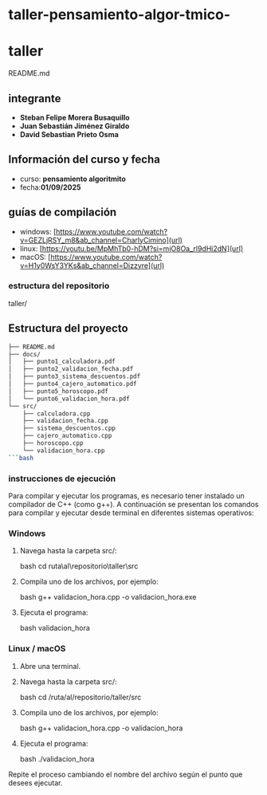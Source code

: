# taller-pensamiento-algor-tmico-
# taller 
 README.md
## integrante
- **Steban Felipe Morera Busaquillo** 
-  **Juan Sebastián Jiménez Giraldo**
-  **David Sebastian Prieto Osma**
## Información del curso y fecha
-  curso: **pensamiento algoritmito**
- fecha:**01/09/2025** 
## guías de compilación 
- windows: [https://www.youtube.com/watch?v=GEZLjRSY_m8&ab_channel=CharlyCimino](url)
- linux: [https://youtu.be/MpMhTb0-hDM?si=mjO8Oa_rl9dHi2dN](url)
- macOS: [https://www.youtube.com/watch?v=H1y0WsY3YKs&ab_channel=Dizzyre](url)
### estructura del repositorio 
taller/
## Estructura del proyecto

```bash
├── README.md
├── docs/
│   ├── punto1_calculadora.pdf
│   ├── punto2_validacion_fecha.pdf
│   ├── punto3_sistema_descuentos.pdf
│   ├── punto4_cajero_automatico.pdf
│   ├── punto5_horoscopo.pdf
│   └── punto6_validacion_hora.pdf
└── src/
    ├── calculadora.cpp
    ├── validacion_fecha.cpp
    ├── sistema_descuentos.cpp
    ├── cajero_automatico.cpp
    ├── horoscopo.cpp
    └── validacion_hora.cpp
```bash
```


### instrucciones de ejecución 
Para compilar y ejecutar los programas, es necesario tener instalado un compilador de C++ (como g++). A continuación se presentan los comandos para compilar y ejecutar desde terminal en diferentes sistemas operativos:

###  Windows 
1. Navega hasta la carpeta src/:

   bash
   cd ruta\al\repositorio\taller\src
   
2. Compila uno de los archivos, por ejemplo:

   bash
   g++ validacion_hora.cpp -o validacion_hora.exe
   
3. Ejecuta el programa:

   bash
   validacion_hora
   

### Linux / macOS

1. Abre una terminal.
2. Navega hasta la carpeta src/:

   bash
   cd /ruta/al/repositorio/taller/src
   
3. Compila uno de los archivos, por ejemplo:

   bash
   g++ validacion_hora.cpp -o validacion_hora
   
4. Ejecuta el programa:

   bash
   ./validacion_hora
   

 Repite el proceso cambiando el nombre del archivo según el punto que desees ejecutar.

